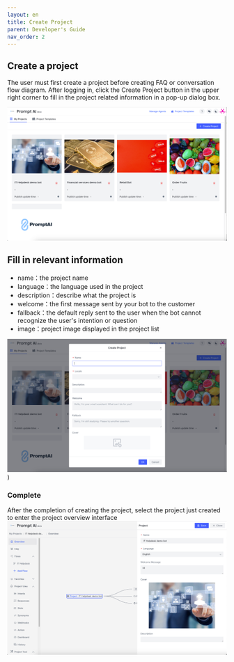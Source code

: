 ```yaml
---
layout: en
title: Create Project
parent: Developer's Guide
nav_order: 2
---
```


## Create a project
The user must first create a project before creating FAQ or conversation flow diagram. After logging in, click the Create Project button in the upper right corner to fill in the project related information in a pop-up dialog box.

![project-create](/assets/images/tutorial/project/p-create.png)

## Fill in relevant information
   - name：the project name
   - language：the language used in the project
   - description：describe what the project is
   - welcome：the first message sent by your bot to the customer
   - fallback：the default reply sent to the user when the bot cannot recognize the user's intention or question
   - image：project image displayed in the project list
   
![project-create-detail](/assets/images/tutorial/project/p-create-detail.png))


### Complete
After the completion of creating the project, select the project just created to enter the project overview interface
![project-main-view](/assets/images/tutorial/project/p-main-view.png)
